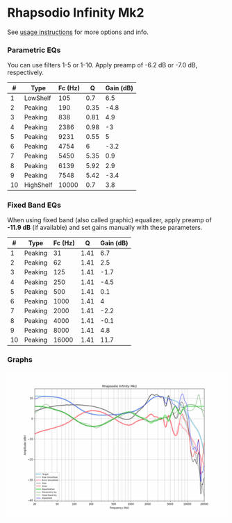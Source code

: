 # Rhapsodio Infinity Mk2
See [usage instructions](https://github.com/jaakkopasanen/AutoEq#usage) for more options and info.

### Parametric EQs
You can use filters 1-5 or 1-10. Apply preamp of -6.2 dB or -7.0 dB, respectively.

|   # | Type      |   Fc (Hz) |    Q |   Gain (dB) |
|-----|-----------|-----------|------|-------------|
|   1 | LowShelf  |       105 | 0.7  |         6.5 |
|   2 | Peaking   |       190 | 0.35 |        -4.8 |
|   3 | Peaking   |       838 | 0.81 |         4.9 |
|   4 | Peaking   |      2386 | 0.98 |        -3   |
|   5 | Peaking   |      9231 | 0.55 |         5   |
|   6 | Peaking   |      4754 | 6    |        -3.2 |
|   7 | Peaking   |      5450 | 5.35 |         0.9 |
|   8 | Peaking   |      6139 | 5.92 |         2.9 |
|   9 | Peaking   |      7548 | 5.42 |        -3.4 |
|  10 | HighShelf |     10000 | 0.7  |         3.8 |

### Fixed Band EQs
When using fixed band (also called graphic) equalizer, apply preamp of **-11.9 dB** (if available) and set gains manually with these parameters.

|   # | Type    |   Fc (Hz) |    Q |   Gain (dB) |
|-----|---------|-----------|------|-------------|
|   1 | Peaking |        31 | 1.41 |         6.7 |
|   2 | Peaking |        62 | 1.41 |         2.5 |
|   3 | Peaking |       125 | 1.41 |        -1.7 |
|   4 | Peaking |       250 | 1.41 |        -4.5 |
|   5 | Peaking |       500 | 1.41 |         0.1 |
|   6 | Peaking |      1000 | 1.41 |         4   |
|   7 | Peaking |      2000 | 1.41 |        -2.2 |
|   8 | Peaking |      4000 | 1.41 |        -0.1 |
|   9 | Peaking |      8000 | 1.41 |         4.8 |
|  10 | Peaking |     16000 | 1.41 |        11.7 |

### Graphs
![](./Rhapsodio%20Infinity%20Mk2.png)
